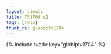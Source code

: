 ```yaml
--- 
layout: sieutv
title: TR1704 s1
tags: [TRtv]
thumb_re: globiptv1704
---
```

{% include tvadv key="globiptv1704" %} 
